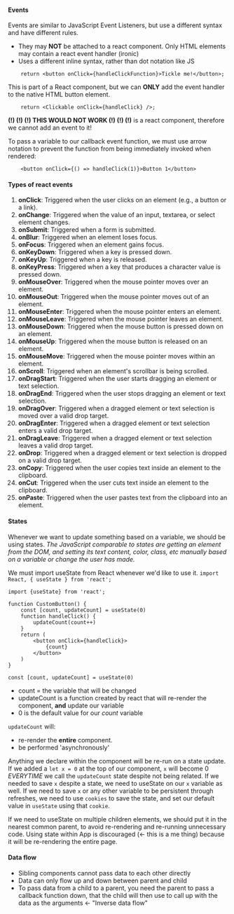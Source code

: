 #### **Events**

Events are similar to JavaScript Event Listeners, but use a different syntax and have different rules.
- They may **NOT** be attached to a react component. Only HTML elements may contain a react event handler (ironic)
- Uses a different inline syntax, rather than dot notation like JS
````
	return <button onClick={handleClickFunction}>Tickle me!</button>;
````
This is part of a React component, but we can **ONLY** add the event handler to the native HTML button element. 


````
	return <Clickable onClick={handleClick} />;
````
**(!) (!) (!) THIS WOULD NOT WORK (!) (!) (!)** 
<Clickable /> is a react component, therefore we cannot add an event to it!

To pass a variable to our callback event function, we must use arrow notation to prevent the function from being immediately invoked when rendered:
```
	<button onClick={() => handleClick(1)}>Button 1</button>
```


#### **Types of react events**

1. **onClick**: Triggered when the user clicks on an element (e.g., a button or a link).
2. **onChange**: Triggered when the value of an input, textarea, or select element changes.
3. **onSubmit**: Triggered when a form is submitted.
4. **onBlur**: Triggered when an element loses focus.
5. **onFocus**: Triggered when an element gains focus.
6. **onKeyDown**: Triggered when a key is pressed down.
7. **onKeyUp**: Triggered when a key is released.
8. **onKeyPress**: Triggered when a key that produces a character value is pressed down.
9. **onMouseOver**: Triggered when the mouse pointer moves over an element.
10. **onMouseOut**: Triggered when the mouse pointer moves out of an element.
11. **onMouseEnter**: Triggered when the mouse pointer enters an element.
12. **onMouseLeave**: Triggered when the mouse pointer leaves an element.
13. **onMouseDown**: Triggered when the mouse button is pressed down on an element.
14. **onMouseUp**: Triggered when the mouse button is released on an element.
15. **onMouseMove**: Triggered when the mouse pointer moves within an element.
16. **onScroll**: Triggered when an element's scrollbar is being scrolled.
17. **onDragStart**: Triggered when the user starts dragging an element or text selection.
18. **onDragEnd**: Triggered when the user stops dragging an element or text selection.
19. **onDragOver**: Triggered when a dragged element or text selection is moved over a valid drop target.
20. **onDragEnter**: Triggered when a dragged element or text selection enters a valid drop target.
21. **onDragLeave**: Triggered when a dragged element or text selection leaves a valid drop target.
22. **onDrop**: Triggered when a dragged element or text selection is dropped on a valid drop target.
23. **onCopy**: Triggered when the user copies text inside an element to the clipboard.
24. **onCut**: Triggered when the user cuts text inside an element to the clipboard.
25. **onPaste**: Triggered when the user pastes text from the clipboard into an element.


#### **States**

Whenever we want to update something based on a variable, we should be using states.
*The JavaScript comparable to states are getting an element from the DOM, and setting its text content, color, class, etc manually based on a variable or change the user has made.*

We must import useState from React whenever we'd like to use it.
`import React, { useState } from 'react';`

```
import {useState} from 'react';

function CustomButton() {
	const [count, updateCount] = useState(0)
	function handleClick() {
		updateCount(count++)
	}
	return (
		<button onClick={handleClick}>
			{count}
		</button>
	)
}
```


`const [count, updateCount] = useState(0)`
- count = the variable that will be changed
- updateCount is a function created by react that will re-render the component, **and** update our variable
- 0 is the default value for our *count* variable

`updateCount` will:
- re-render the **entire** component.
- be performed 'asynchronously'

Anything we declare within the component will be re-run on a state update. If we added a 
`let x = 0` at the top of our component, `x` will become 0 *EVERYTIME* we call the `updateCount` state despite not being related. If we needed to save `x` despite a state, we need to useState on our `x` variable as well. If we need to save `x` or any other variable to be persistent through refreshes, we need to use `cookies` to save the state, and set our default value in `useState` using that `cookie`.

If we need to useState on multiple children elements, we should put it in the nearest common parent, to avoid re-rendering and re-running unnecessary code. Using state within App is discouraged (<- this is a me thing) because it will be re-rendering the entire page.


#### **Data flow**

- Sibling components cannot pass data to each other directly
- Data can only flow up and down between parent and child
- To pass data from a child to a parent, you need the parent to pass a callback function down, that the child will then use to call up with the data as the arguments <- "Inverse data flow"

